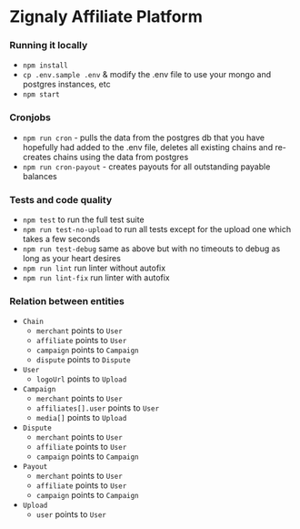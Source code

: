 # Zignaly Affiliate Platform

### Running it locally

- `npm install`
- `cp .env.sample .env` & modify the .env file to use your mongo and postgres instances, etc
- `npm start`

### Cronjobs
- `npm run cron` - pulls the data from the postgres db that you have hopefully had added to the .env file, deletes all existing chains and re-creates chains using the data from postgres
- `npm run cron-payout` - creates payouts for all outstanding payable balances


### Tests and code quality
- `npm test` to run the full test suite
- `npm run test-no-upload` to run all tests except for the upload one which takes a few seconds
- `npm run test-debug` same as above but with no timeouts to debug as long as your heart desires
- `npm run lint` run linter without autofix
- `npm run lint-fix` run linter with autofix


### Relation between entities

- `Chain`
    * `merchant` points to `User`
    * `affiliate` points to `User`
    * `campaign` points to `Campaign`
    * `dispute` points to `Dispute`
- `User`
    * `logoUrl` points to `Upload`
- `Campaign`
    * `merchant` points to `User`
    * `affiliates[].user` points to `User`
    * `media[]` points to `Upload`
- `Dispute`
    * `merchant` points to `User`
    * `affiliate` points to `User`
    * `campaign` points to `Campaign`
- `Payout`
    * `merchant` points to `User`
    * `affiliate` points to `User`
    * `campaign` points to `Campaign`
- `Upload`
    * `user` points to `User`

